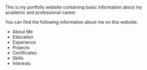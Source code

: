 This is my portfolio website containing basic information about my academic and professional career.

You can find the following information about me on this website:

- About Me
- Education
- Experience
- Projects
- Certificates
- Skills
- Interests
